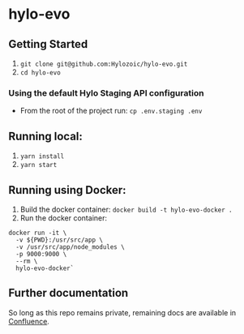 # hylo-evo

## Getting Started

1. `git clone git@github.com:Hylozoic/hylo-evo.git`
2. `cd hylo-evo`

### Using the default Hylo Staging API configuration

  * From the root of the project run: `cp .env.staging .env`

## Running local:

1. `yarn install`
2. `yarn start`

## Running using Docker:

1. Build the docker container: `docker build -t hylo-evo-docker .`
2. Run the docker container: 
~~~
docker run -it \
  -v ${PWD}:/usr/src/app \
  -v /usr/src/app/node_modules \
  -p 9000:9000 \
  --rm \
  hylo-evo-docker`
~~~

## Further documentation

So long as this repo remains private, remaining docs are available in [Confluence](https://hylozoic.atlassian.net/wiki/spaces/DEV/pages/87195649/Web+Client).
